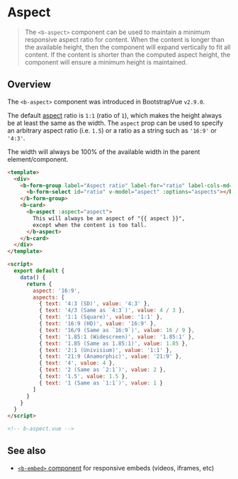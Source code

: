 # Aspect

> The `<b-aspect>` component can be used to maintain a minimum responsive aspect ratio for content.
> When the content is longer than the available height, then the component will expand vertically
> to fit all content. If the content is shorter than the computed aspect height, the component will
> ensure a minimum height is maintained.

## Overview

The `<b-aspect>` component was introduced in BootstrapVue `v2.9.0`.

The default [aspect](https://en.wikipedia.org/wiki/Aspect_ratio_(image)) ratio is `1:1` (ratio of
`1`), which makes the height always be at least the same as the width. The `aspect` prop can be used
to specify an arbitrary aspect ratio (i.e. `1.5`) or a ratio as a string such as `'16:9'` or `'4:3'`.

The width will always be 100% of the available width in the parent element/component.

```html
<template>
  <div>
    <b-form-group label="Aspect ratio" label-for="ratio" label-cols-md="auto" class="mb-3">
      <b-form-select id="ratio" v-model="aspect" :options="aspects"></b-form-input>
    </b-form-group>
    <b-card>
      <b-aspect :aspect="aspect">
        This will always be an aspect of "{{ aspect }}",
        except when the content is too tall.
      </b-aspect>
    </b-card>
  </div>
</template>

<script>
  export default {
    data() {
      return {
        aspect: '16:9',
        aspects: [
          { text: '4:3 (SD)', value: '4:3' },
          { text: '4/3 (Same as `4:3`)', value: 4 / 3 },
          { text: '1:1 (Square)', value: '1:1' },
          { text: '16:9 (HD)', value: '16:9' },
          { text: '16/9 (Same as `16:9`)', value: 16 / 9 },
          { text: '1.85:1 (Widescreen)', value: '1.85:1' },
          { text: '1.85 (Same as 1.85:1)', value: 1.85 },
          { text: '2:1 (Univisium)', value: '1:1' },
          { text: '21:9 (Anamorphic)', value: '21:9' },
          { text: '4', value: 4 },
          { text: '2 (Same as `2:1`)', value: 2 },
          { text: '1.5', value: 1.5 },
          { text: '1 (Same as `1:1`)', value: 1 }
        ]
      }
    }
  }
</script>

<!-- b-aspect.vue -->
```

## See also

- [`<b-embed>` component](/docs/components/embed) for responsive embeds (videos, iframes, etc)

